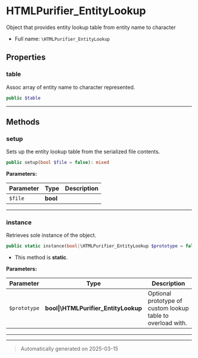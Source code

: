 
# HTMLPurifier_EntityLookup

Object that provides entity lookup table from entity name to character



* Full name: `\HTMLPurifier_EntityLookup`



## Properties


### table

Assoc array of entity name to character represented.

```php
public $table
```






***

## Methods


### setup

Sets up the entity lookup table from the serialized file contents.

```php
public setup(bool $file = false): mixed
```








**Parameters:**

| Parameter | Type | Description |
|-----------|------|-------------|
| `$file` | **bool** |  |





***

### instance

Retrieves sole instance of the object.

```php
public static instance(bool|\HTMLPurifier_EntityLookup $prototype = false): \HTMLPurifier_EntityLookup
```



* This method is **static**.




**Parameters:**

| Parameter | Type | Description |
|-----------|------|-------------|
| `$prototype` | **bool&#124;\HTMLPurifier_EntityLookup** | Optional prototype of custom lookup table to overload with. |





***


***
> Automatically generated on 2025-03-15
